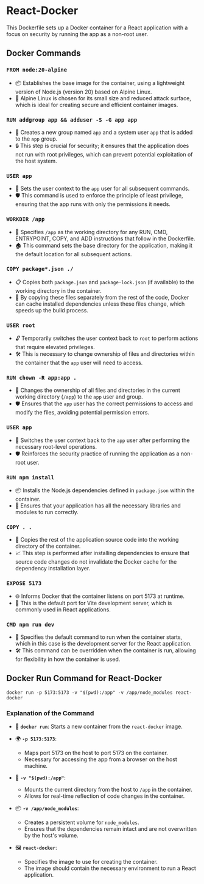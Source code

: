 <!-- @format -->

# React-Docker

This Dockerfile sets up a Docker container for a React application with a focus on security by running the app as a non-root user.

## Docker Commands

### `FROM node:20-alpine`

- 📦 Establishes the base image for the container, using a lightweight version of Node.js (version 20) based on Alpine Linux.
- 🚀 Alpine Linux is chosen for its small size and reduced attack surface, which is ideal for creating secure and efficient container images.

### `RUN addgroup app && adduser -S -G app app`

- 👤 Creates a new group named `app` and a system user `app` that is added to the `app` group.
- 🔒 This step is crucial for security; it ensures that the application does not run with root privileges, which can prevent potential exploitation of the host system.

### `USER app`

- 🔑 Sets the user context to the `app` user for all subsequent commands.
- 🛡️ This command is used to enforce the principle of least privilege, ensuring that the app runs with only the permissions it needs.

### `WORKDIR /app`

- 📂 Specifies `/app` as the working directory for any RUN, CMD, ENTRYPOINT, COPY, and ADD instructions that follow in the Dockerfile.
- 🏠 This command sets the base directory for the application, making it the default location for all subsequent actions.

### `COPY package*.json ./`

- 📋 Copies both `package.json` and `package-lock.json` (if available) to the working directory in the container.
- 🔄 By copying these files separately from the rest of the code, Docker can cache installed dependencies unless these files change, which speeds up the build process.

### `USER root`

- 🔓 Temporarily switches the user context back to `root` to perform actions that require elevated privileges.
- 🛠️ This is necessary to change ownership of files and directories within the container that the `app` user will need to access.

### `RUN chown -R app:app .`

- 📑 Changes the ownership of all files and directories in the current working directory (`/app`) to the `app` user and group.
- 🛡️ Ensures that the `app` user has the correct permissions to access and modify the files, avoiding potential permission errors.

### `USER app`

- 🔑 Switches the user context back to the `app` user after performing the necessary root-level operations.
- 🛡️ Reinforces the security practice of running the application as a non-root user.

### `RUN npm install`

- 📦 Installs the Node.js dependencies defined in `package.json` within the container.
- 🚀 Ensures that your application has all the necessary libraries and modules to run correctly.

### `COPY . .`

- 🔄 Copies the rest of the application source code into the working directory of the container.
- 📈 This step is performed after installing dependencies to ensure that source code changes do not invalidate the Docker cache for the dependency installation layer.

### `EXPOSE 5173`

- 🌐 Informs Docker that the container listens on port 5173 at runtime.
- 📡 This is the default port for Vite development server, which is commonly used in React applications.

### `CMD npm run dev`

- 🚀 Specifies the default command to run when the container starts, which in this case is the development server for the React application.
- 🛠️ This command can be overridden when the container is run, allowing for flexibility in how the container is used.

## Docker Run Command for React-Docker

`docker run -p 5173:5173 -v "$(pwd):/app" -v /app/node_modules react-docker`

### Explanation of the Command

- 🚀 **`docker run`**: Starts a new container from the `react-docker` image.

- 🌍 **`-p 5173:5173`**:

  - Maps port 5173 on the host to port 5173 on the container.
  - Necessary for accessing the app from a browser on the host machine.

- 📁 **`-v "$(pwd):/app"`**:

  - Mounts the current directory from the host to `/app` in the container.
  - Allows for real-time reflection of code changes in the container.

- 📦 **`-v /app/node_modules`**:

  - Creates a persistent volume for `node_modules`.
  - Ensures that the dependencies remain intact and are not overwritten by the host's volume.

- 🖼️ **`react-docker`**:
  - Specifies the image to use for creating the container.
  - The image should contain the necessary environment to run a React application.
